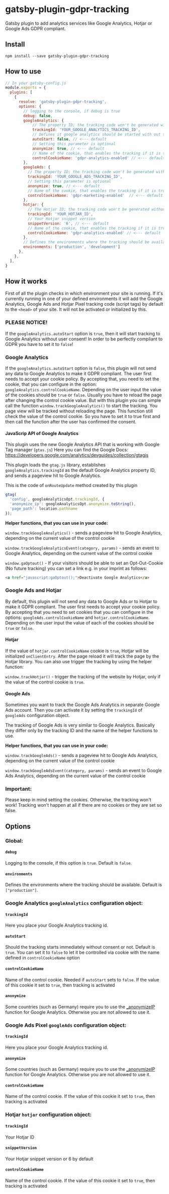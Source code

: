 # gatsby-plugin-gdpr-tracking
Gatsby plugin to add analytics services like Google Analytics, Hotjar or Google Ads GDPR compliant.

## Install

`npm install --save gatsby-plugin-gdpr-tracking`

## How to use

```javascript
// In your gatsby-config.js
module.exports = {
  plugins: [
    {
      resolve: 'gatsby-plugin-gdpr-tracking',
      options: {
        // logging to the console, if debug is true
        debug: false, 
        googleAnalytics: { 
            // The property ID; the tracking code won't be generated without it.
            trackingId: 'YOUR_GOOGLE_ANALYTICS_TRACKING_ID',
            // Defines it google analytics should be started with out the cookie consent
            autoStart: false, // <--- default
            // Setting this parameter is optional
            anonymize: true, // <--- default
            // Name of the cookie, that enables the tracking if it is true
            controlCookieName: 'gdpr-analytics-enabled' // <--- default
        },
        googleAds: {
          // The property ID; the tracking code won't be generated without it.
          trackingId: 'YOUR_GOOGLE_ADS_TRACKING_ID',
          // Setting this parameter is optional
          anonymize: true, // <--- default
          // Name of the cookie, that enables the tracking if it is true
          controlCookieName: 'gdpr-marketing-enabled'  // <--- default
        },
        hotjar: {
          // The Hotjar ID; the tracking code won't be generated without it.
          trackingId: 'YOUR_HOTJAR_ID',
          // Your Hotjar snippet version
          snippetVersion: '6', // <--- default
          // Name of the cookie, that enables the tracking if it is true
          controlCookieName: 'gdpr-analytics-enabled' // <--- default
        },
        // Defines the environments where the tracking should be available  - default is ["production"]
        environments: ['production', 'development']
      },
    },
  ],
}
```

## How it works
First of all the plugin checks in which environment your site is running. If it's currently running in one of your defined
environments it will add the Google Analytics, Google Ads and Hotjar Pixel tracking code (script tags) by default to the
`<head>` of your site. It will not be activated or initialized by this.

### PLEASE NOTICE!
If the `googleAnalytics.autoStart` option is `true`, then it will start tracking to Google Analytics without user consent!
In order to be perfectly compliant to GDPR you have to set it to `false`!

### Google Analytics
If the `googleAnalytics.autoStart` option is `false`, this plugin will not send any data to Google Analytics to make it GDPR compliant.
The user first needs to accept your cookie policy. By accepting that, you need to set the cookie, that you can configure
in the option: `googleAnalytics.controlCookieName`. Depending on the user input the value of the cookies should be `true` or `false`.
Usually you have to reload the page after changing the control cookie value. But with this plugin you can simple call the 
function `window.trackGoogleAnalytics()` to start the tracking. You page view will be tracked without reloading the page.
This function still check the value of the control cookie. So you have to set it to true first and then call the function 
after the user has confirmed the consent.

#### JavaScrip API of Google Analytics
This plugin uses the new Google Analytics API that is working with Google Tag manager (`gtas.js`)
Here you can find the Google Docs: https://developers.google.com/analytics/devguides/collection/gtagjs

This plugin loads the `gtag.js` library, establishes `googleAnalytics.trackingId` as the default Google Analytics property ID, 
and sends a pageview hit to Google Analytics.

This is the code of `onRouteUpdate` method created by this plugin
```javascript
gtag(
  'config', googleAnalyticsOpt.trackingId, {
  'anonymize_ip': googleAnalyticsOpt.anonymize.toString(),
  'page_path': location.pathname
});
```

**Helper functions, that you can use in your code:**

`window.trackGoogleAnalytics()` - sends a pageview hit to Google Analytics, depending on the current value of the control cookie

`window.trackGoogleAnalyticsEvent(category, params)` - sends an event to Google Analytics, depending on the current value of the control cookie

`window.gaOptout()` - If your visitors should be able to set an Opt-Out-Cookie (No future tracking) you can set a link e.g. in your 
imprint as follows:
```html
<a href="javascript:gaOptout();">Deactivate Google Analytics</a>
```

### Google Ads and Hotjar
By default, this plugin will not send any data to Google Ads or to Hotjar to make it GDPR compliant.
The user first needs to accept your cookie policy. By accepting that you need to set cookies that you can configure
in the options: `googleAds.controlCookieName` and `hotjar.controlCookieName`.
Depending on the user input the value of each of the cookies should be `true` or `false`.

#### Hotjar
If the value of `hotjar.controlCookieName` cookie is `true`, Hotjar will be initialized `onClientEntry`. After the page reload it 
will track the page by the Hotjar library. You can also use trigger the tracking by using the helper function: 

`window.trackHotjar()` - trigger the tracking of the website by Hotjar, only if the value of the control cookie is `true`.

#### Google Ads
Sometimes you want to track the Google Ads Analytics in separate Google Ads account. Then you can activate it by setting the `trackingId`
of `googleAds` configuration object.
 
The tracking of Google Ads is very similar to Google Analytics. Basically they differ only by the tracking ID and the name of the helper functions to use.

**Helper functions, that you can use in your code:**

`window.trackGoogleAds()` - sends a pageview hit to Google Ads Analytics, depending on the current value of the control cookie

`window.trackGoogleAdsEvent(category, params)` - sends an event to Google Ads Analytics, depending on the current value of the control cookie


### Important:
Please keep in mind setting the cookies. Otherwise, the tracking won't work! Tracking won't happen at all
if there are no cookies or they are set so false.

## Options

### Global:

#### `debug` 
Logging to the console, if this option is `true`. Default is `false`.

####  `environments`
Defines the environments where the tracking should be available. Default is `["production"]`.

### Google Analytics `googleAnalytics` configuration object:

#### `trackingId`

Here you place your Google Analytics tracking id.

#### `autoStart`

Should the tracking starts immediately without consent or not. Default is `true`. You can set it to `false` to let it 
be controlled via cookie with the name defined in `controlCookieName` option  

#### `controlCookieName`

Name of the control cookie. Needed if `autoStart` sets to `false`. If the value of this cookie it set to `true`, then 
tracking is activated

#### `anonymize`

Some countries (such as Germany) require you to use the
[\_anonymizeIP](https://support.google.com/analytics/answer/2763052) function for Google Analytics. Otherwise you are not allowed to use it.

### Google Ads Pixel `googleAds` configuration object:

#### `trackingId`

Here you place your Google Analytics tracking id.

#### `anonymize`
Some countries (such as Germany) require you to use the
[\_anonymizeIP](https://support.google.com/analytics/answer/2763052) function for Google Analytics. Otherwise you are not allowed to use it.

#### `controlCookieName`

Name of the control cookie. If the value of this cookie it set to `true`, then tracking is activated

### Hotjar `hotjar` configuration object:

#### `trackingId`

Your Hotjar ID

#### `snippetVersion`

Your Hotjar snippet version or 6 by default

#### `controlCookieName`

Name of the control cookie. If the value of this cookie it set to `true`, then tracking is activated
